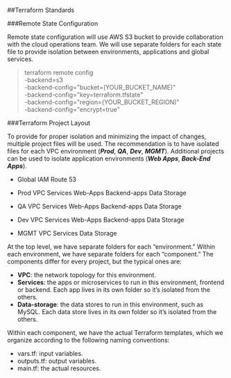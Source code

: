 ##Terraform Standards

###Remote State Configuration

Remote state configuration will use AWS S3 bucket to provide collaboration with the cloud
operations team.  We will use separate folders for each state file to provide isolation
between environments, applications and global services.

>terraform remote config \
    -backend=s3 \
    -backend-config="bucket=(YOUR_BUCKET_NAME)" \
    -backend-config="key=terraform.tfstate" \
    -backend-config="region=(YOUR_BUCKET_REGION)" \
    -backend-config="encrypt=true"


###Terraform Project Layout

To provide for proper isolation and minimizing the impact of changes, multiple project 
files will be used.  The recommendation is to have isolated files for each VPC environment
(**_Prod_**, **_QA_**, **_Dev_**, **_MGMT_**). Additional projects can be used to isolate
application environments (**_Web Apps_**, **_Back-End Apps_**).


* Global
	IAM
	Route 53

* Prod
	VPC
	Services
		Web-Apps
		Backend-apps
	Data Storage 
	
* QA
	VPC
	Services
		Web-Apps
		Backend-apps
	Data Storage
	
* Dev
	VPC
	Services
		Web-Apps
		Backend-apps
	Data Storage

* MGMT
	VPC
	Services
	Data Storage
	
At the top level, we have separate folders for each “environment.” Within each 
environment, we have separate folders for each “component.” The components differ for 
every project, but the typical ones are:

* **VPC**: the network topology for this environment.
* **Services**: the apps or microservices to run in this environment, frontend or backend. 
	Each app lives in its own folder so it’s isolated from the others.
* **Data-storage**: the data stores to run in this environment, such as MySQL. Each data 
	store lives in its own folder so it’s isolated from the others.
	
Within each component, we have the actual Terraform templates, which we organize according 
to the following naming conventions:

* vars.tf: input variables.
* outputs.tf: output variables.
* main.tf: the actual resources.